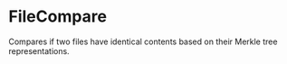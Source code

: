 # FileCompare
Compares if two files have identical contents based on their Merkle tree representations.

